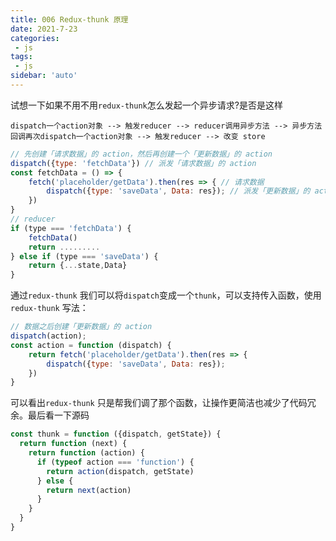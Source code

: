 ```yaml
---
title: 006 Redux-thunk 原理
date: 2021-7-23
categories: 
 - js
tags:
 - js
sidebar: 'auto'
---
```


试想一下如果不用不用`redux-thunk`怎么发起一个异步请求?是否是这样

```
dispatch一个action对象 --> 触发reducer --> reducer调用异步方法 --> 异步方法回调再次dispatch一个action对象 --> 触发reducer --> 改变 store
```

```js
// 先创建「请求数据」的 action，然后再创建一个「更新数据」的 action
dispatch({type: 'fetchData'}) // 派发「请求数据」的 action
const fetchData = () => {
    fetch('placeholder/getData').then(res => { // 请求数据
        dispatch({type: 'saveData', Data: res}); // 派发「更新数据」的 action
	})
}
// reducer
if (type === 'fetchData') {
    fetchData()
    return .........
} else if (type === 'saveData') {
    return {...state,Data}
}
```

通过`redux-thunk` 我们可以将`dispatch`变成一个`thunk`，可以支持传入函数，使用`redux-thunk` 写法：

```js
// 数据之后创建「更新数据」的 action
dispatch(action);
const action = function (dispatch) {
    return fetch('placeholder/getData').then(res => {
        dispatch({type: 'saveData', Data: res}); 
	})
}
```

可以看出`redux-thunk` 只是帮我们调了那个函数，让操作更简洁也减少了代码冗余。最后看一下源码

```js
const thunk = function ({dispatch, getState}) {
  return function (next) {
    return function (action) {
      if (typeof action === 'function') {
        return action(dispatch, getState)
      } else {
        return next(action)
      }
    }
  }
}
```



